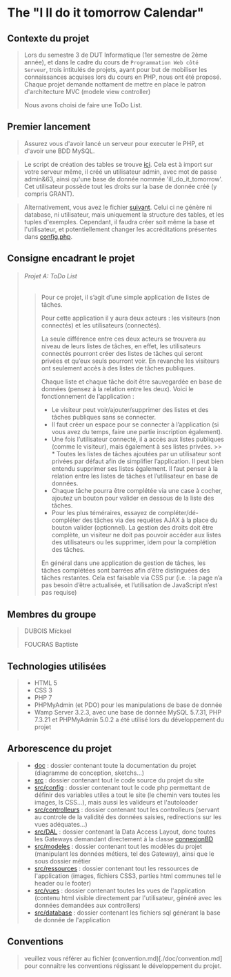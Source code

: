 # The "I ll do it tomorrow Calendar"

## Contexte du projet
> Lors du semestre 3 de DUT Informatique (1er semestre de 2ème année), et dans le cadre du cours de `Programmation Web côté Serveur`, trois intitulés de projets, ayant pour but de mobiliser les connaissances acquises lors du cours en PHP, nous ont été proposé.
> Chaque projet demande nottament de mettre en place le patron d'architecture MVC (modele view controller)
>
> Nous avons choisi de faire une ToDo List.

## Premier lancement

> Assurez vous d'avoir lancé un serveur pour executer le PHP, et d'avoir une BDD MySQL.

> Le script de création des tables se trouve [ici](./src/database/ill_do_it_tomorrow.sql).
> Cela est à import sur votre serveur même, il créé un utilisateur admin, avec mot de passe admin&63, ainsi qu'une base de donnée nommée 'ill_do_it_tomorrow'.
> Cet utilisateur possède tout les droits sur la base de donnée créé (y compris GRANT).

> Alternativement, vous avez le fichier [suivant](./src/database/ill_do_it_tomorrow_only_database_structure_datas.sql). Celui ci ne génère ni database, ni utilisateur,
> mais uniquement la structure des tables, et les tuples d'exemples. Cependant, il faudra créer soit même la base et l'utilisateur, et potentiellement changer
> les accréditations présentes dans [config.php](./src/config/config.php).

## Consigne encadrant le projet
> ###### Projet A: ToDo List
>>
>> Pour ce projet, il s’agit d’une simple application de listes de tâches.
>>
>>
>> Pour cette application il y aura deux acteurs : les visiteurs (non connectés) et les utilisateurs (connectés).
>>
>> La seule différence entre ces deux acteurs se trouvera au niveau de leurs listes de tâches, en effet, les utilisateurs connectés
>> pourront créer des listes de tâches qui seront privées et qu’eux seuls pourront voir. En revanche les visiteurs ont seulement
>> accès à des listes de tâches publiques.
>> 
>> Chaque liste et chaque tâche doit être sauvegardée en base de données (pensez à la relation entre les deux). Voici le
>> fonctionnement de l’application :
>>
>>
>> *   Le visiteur peut voir/ajouter/supprimer des listes et des tâches publiques sans se connecter.
>> *   Il faut créer un espace pour se connecter à l’application (si vous avez du temps, faire une partie inscription également).
>> *   Une fois l’utilisateur connecté, il a accès aux listes publiques (comme le visiteur), mais également à ses listes privées. >> *   Toutes les listes de tâches ajoutées par un utilisateur sont privées par défaut afin de simplifier l’application.
>>     Il peut bien entendu supprimer ses listes également. Il faut penser à la relation entre les listes de tâches et l’utilisateur en base de données.
>> *   Chaque tâche pourra être complétée via une case à cocher, ajoutez un bouton pour valider en dessous de la liste des tâches.
>> *   Pour les plus téméraires, essayez de compléter/dé-compléter des tâches via des requêtes AJAX à la place du bouton valider (optionnel).
>> La gestion des droits doit être complète, un visiteur ne doit pas pouvoir accéder aux listes des utilisateurs ou les supprimer, idem pour la complétion des tâches.
>> 
>> En général dans une application de gestion de tâches, les tâches complétées sont barrées afin d’être distinguées des tâches restantes.
>> Cela est faisable via CSS pur (i.e. : la page n’a pas besoin d’être actualisée, et l’utilisation de JavaScript n’est pas requise)

## Membres du groupe

> DUBOIS Mïckael
>
> FOUCRAS Baptiste

## Technologies utilisées
> *   HTML 5
> *   CSS 3
> *   PHP 7
> *   PHPMyAdmin (et PDO) pour les manipulations de base de donnée
> *   Wamp Server 3.2.3, avec une base de donnée MySQL 5.7.31, PHP 7.3.21 et PHPMyAdmin 5.0.2 a été utilisé lors du développement du projet

## Arborescence du projet
> *   [doc](./doc) : dossier contenant toute la documentation du projet (diagramme de conception, sketchs...)
> *   [src](./src) : dossier contenant tout le code source du projet du site
> *   [src/config](src/config) : dossier contenant tout le code php permettant de définir des variables utiles a tout le site (le chemin vers toutes les images, ls CSS...),
>     mais aussi les valideurs et l'autoloader
> *   [src/controlleurs](src/controlleurs) : dossier contenant tout les controlleurs (servant au controle de la validité des données saisies, redirections sur les vues
>     adéquates...)
> *   [src/DAL](src/DAL) : dossier contenant la Data Access Layout, donc toutes les Gateways demandant directement à la classe [connexionBD](src/DAL/ConnexionBD.php)
> *   [src/modeles](src/modeles) : dossier contenant tout les modèles du projet (manipulant les données métiers, tel des Gateway), ainsi que le sous dossier métier
> *   [src/ressources](src/ressources) : dossier contenant tout les ressources de l'application (images, fichiers CSS3, parties html communes tel le header ou le footer)
> *   [src/vues](src/vues) : dossier contenant toutes les vues de l'application (contenu html visible directement par l'utilisateur, généré avec les données demandées aux
>     controllers)
> *   [src/database](src/database) : dossier contenant les fichiers sql générant la base de donnée de l'application

## Conventions

> veuillez vous référer au fichier (convention.md)[./doc/convention.md] pour connaître les conventions régissant le développement du projet.
